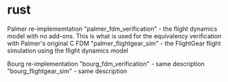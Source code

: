 # rust

Palmer re-implememtation
"palmer_fdm_verification" - the flight dynamics model with no add-ons. This is what is used for the equivalency verification with Palmer's original C FDM
"palmer_flightgear_sim" - the FlightGear flight simulation using the flight dynamics model

Bourg re-implementation
"bourg_fdm_verification" - same description
"bourg_flightgear_sim" - same description
